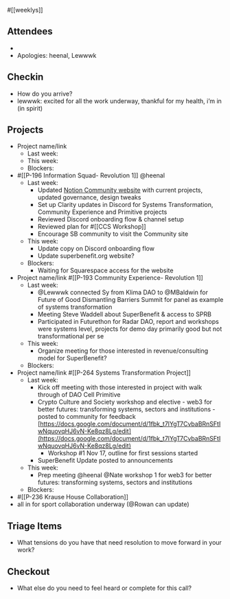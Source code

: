 #[[weeklys]] 
## Attendees
- 
- Apologies: heenal, Lewwwk

## Checkin
- How do you arrive?
- lewwwk: excited for all the work underway, thankful for my health, i’m in (in spirit)

## Projects
- Project name/link
	- Last week:
	- This week:
	- Blockers:
- #[[P-196 Information Squad- Revolution 1]] @heenal 
	- Last week:
		- Updated [Notion Community website](https://superbenefit.org/community) with current projects, updated governance, design tweaks
		- Set up Clarity updates in Discord for Systems Transformation, Community Experience and Primitive projects
		- Reviewed Discord onboarding flow & channel setup
		- Reviewed plan for #[[CCS Workshop]] 
		- Encourage SB community to visit the Community site
	- This week:
		- Update copy on Discord onboarding flow
		- Update superbenefit.org website?
	- Blockers:
		- Waiting for Squarespace access for the website
- Project name/link #[[P-193 Community Experience- Revolution 1]] 
	- Last week:
		- @Lewwwk connected Sy from Klima DAO to @MBaldwin  for Future of Good Dismantling Barriers Summit for panel as example of systems transformation
		- Meeting Steve Waddell about  SuperBenefit & access to SPRB
		- Participated in Futurethon for Radar DAO, report and workshops were systems level, projects for demo day primarily good but not transformational per se
	- This week:
		- Organize meeting for those interested in revenue/consulting model for SuperBenefit?
	- Blockers:
- Project name/link #[[P-264 Systems Transformation Project]] 
	- Last week:
		- Kick off meeting with those interested in project with walk through of DAO Cell Primitive 
		- Crypto Culture and Society workshop and elective  - web3 for better futures: transforming systems, sectors and institutions - posted to community for feedback [https://docs.google.com/document/d/1fbk_t7lYgT7CvbaBRnSFtIwNquovqHJ6vN-Ke8qz8Lg/edit](https://docs.google.com/document/d/1fbk_t7lYgT7CvbaBRnSFtIwNquovqHJ6vN-Ke8qz8Lg/edit) 
			- Workshop #1 Nov 17, outline for first sessions started
		- SuperBenefit Update posted to announcements
	- This week:
		- Prep meeting @heenal @Nate workshop 1 for web3 for better futures: transforming systems, sectors and institutions 
	- Blockers:
- #[[P-236 Krause House Collaboration]]
- all in for sport collaboration underway (@Rowan  can update)

## Triage Items
- What tensions do you have that need resolution to move forward in your work?

## Checkout
- What else do you need to feel heard or complete for this call?
